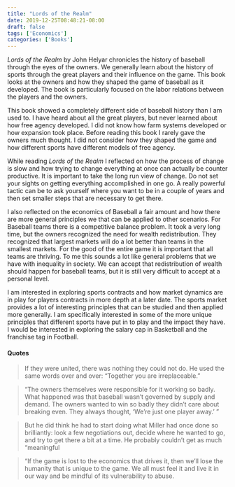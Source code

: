 ```yaml
---
title: "Lords of the Realm"
date: 2019-12-25T08:48:21-08:00
draft: false
tags: ['Economics']
categories: ['Books']
---
```


*Lords of the Realm* by John Helyar chronicles the history of baseball through the eyes of the owners.  We generally learn about the history of sports through the great players and their influence on the game. This book looks at the owners and how they shaped the game of baseball as it developed. The book is particularly focused on the labor relations between the players and the owners.

This book showed a completely different side of baseball history than I am used to. I have heard about all the great players, but never learned about how free agency developed. I did not know how farm systems developed or how expansion took place. Before reading this book I rarely gave the owners much thought. I did not consider how they shaped the game and how different sports have different models of free agency.

While reading *Lords of the Realm* I reflected on how the process of change is slow and how trying to change everything at once can actually be counter productive. It is important to take the long run view of change. Do not set your sights on getting everything accomplished in one go. A really powerful tactic can be to ask yourself where you want to be in a couple of years and then set smaller steps that are necessary to get there.

I also reflected on the economics of Baseball a fair amount and how there are more general principles we that can be applied to other scenarios. For Baseball teams there is a competitive balance problem. It took a very long time, but the owners recognized the need for wealth redistribution. They recognized that largest markets will do a lot better than teams in the smallest markets. For the good of the entire game it is important that all teams are thriving. To me this sounds a lot like general problems that we have with inequality in society. We can accept that redistribution of wealth should happen for baseball teams, but it is still very difficult to accept at a personal level.

I am interested in exploring sports contracts and how market dynamics are in play for players contracts in more depth at a later date. The sports market provides a lot of interesting principles that can be studied and then applied more generally. I am specifically interested in some of the more unique principles that different sports have put in to play and the impact they have. I would be interested in exploring the salary cap in Basketball and the franchise tag in Football.

#### Quotes
> If they were united, there was nothing they could not do. He used the same words over and over: “Together you are irreplaceable.”

<!-- -->

> “The owners themselves were responsible for it working so badly. What happened was that baseball wasn’t governed by supply and demand. The owners wanted to win so badly they didn’t care about breaking even. They always thought, ‘We’re just one player away.’ ”

<!-- -->

> But he did think he had to start doing what Miller had once done so brilliantly: look a few negotiations out, decide where he wanted to go, and try to get there a bit at a time. He probably couldn’t get as much “meaningful

<!-- -->

> “If the game is lost to the economics that drives it, then we’ll lose the humanity that is unique to the game. We all must feel it and live it in our way and be mindful of its vulnerability to abuse.

<!-- -->

